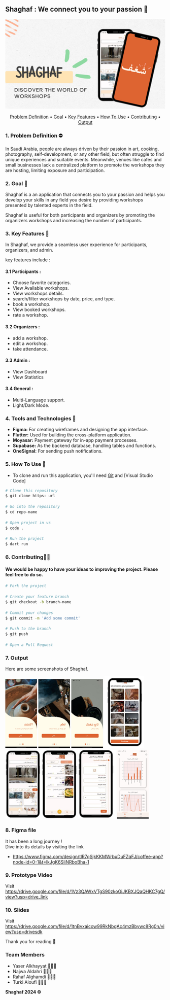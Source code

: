 ## Shaghaf : We connect you to your passion 🧡

![page cover](./readme_media/cover.png)

<p align ="center">
 <a href="#problemdefinition">Problem Definition</a> •
  <a href="#goal">Goal</a> •
  <a href="#key-features">Key Features</a> •
  <a href="#how-to-use">How To Use</a> •
  <a href="#contributing">Contributing</a> •
  <a href="#output">Output</a> 
</p>


### 1. Problem Definition ⛔
In Saudi Arabia, people are always driven by their passion in art, cooking, photography, self-development, or any other field, but often struggle to find unique experiences and suitable events. Meanwhile, venues like cafes and small businesses lack a centralized platform to promote the workshops they are hosting, limiting exposure and participation.

### 2. Goal 🚀
Shaghaf is a an application that connects you to your passion and helps you develop your skills in any field you desire by providing workshops presented by talented experts in the field.

Shaghaf is useful for both participants and organizers by promoting the organizers workshops and increasing the number of participants.


### 3. Key Features 🎯
In Shaghaf, we provide a seamless user experience for participants, organizers, and admin.

key features include :

#### 3.1 Participants :
- Choose favorite categories.
- View Available workshops.
- View workshops details.
- search/filter workshops by date, price, and type.
- book a workshop.
- View booked workshops.
- rate a workshop.

#### 3.2 Organizers :
- add a workshop.
- edit a workshop.
- take attendance.

#### 3.3 Admin :
- View Dashboard
- View Statistics

#### 3.4 General :
- Multi-Language support.
- Light/Dark Mode.

### 4. Tools and Technologies 📱
- **Figma:** For creating wireframes and designing the app interface.
- **Flutter:** Used for building the cross-platform application.
- **Moyasar:** Payment gateway for in-app payment processes.
- **Supabase:** As the backend database, handling tables and functions.
- **OneSignal:** For sending push notifications.

 
### 5. How To Use 🤔
- To clone and run this application, you'll need [Git](https://git-scm.com) and [Visual Studio Code] 

```bash
# Clone this repository
$ git clone https: url

# Go into the repository
$ cd repo-name

# Open project in vs
$ code .

# Run the project 
$ dart run
```

### 6. Contributing🙇‍♂️
#### We would be happy to have your ideas to improving the project. Please feel free to do so.

```bash
# Fork the project

# Create your feature branch
$ git checkout -b branch-name

# Commit your changes
$ git commit -m 'Add some commit'

# Push to the branch
$ git push

# Open a Pull Request

```

### 7. Output
Here are some screenshots of Shaghaf.

<img src='./readme_media/on1.jpg' width=100>
<img src='./readme_media/on2.jpg' width=100>
<img src='./readme_media/on3.jpg' width=100>
<img src='./readme_media/favcat.png' width=125>
<img src='./readme_media/userhome.png' width=110>
<img src='./readme_media/org1.png' width=110>
<img src='./readme_media/orgadd.png' width=120>
<img src='./readme_media/admin.jpg' width=100>

### 8. Figma file
It has been a long journey !\
Dive into its details by visiting the link
 - https://www.figma.com/design/tlR7qSjkKKMWrbuDuFZqFJ/coffee-app?node-id=0-1&t=lkJgK6SliNRboBha-1

### 9. Prototype Video
Visit https://drive.google.com/file/d/1Vz3QAWxVTgS90zkoGiJKBXJQaQHKC7gQ/view?usp=drive_link


### 10. Slides
Visit https://drive.google.com/file/d/1tnBvxaicow99RkNbgAc4mzBbywc8Rg0n/view?usp=drivesdk

Thank you for reading 🧡

### Team Members 
- Yaser Alkhayyat 👨🏻‍💻
- Najwa Aldahri 👩🏻‍💻
- Rahaf Alghamdi 👩🏻‍💻
- Turki Aloufi 👨🏻‍💻

**Shaghaf 2024 ©️**